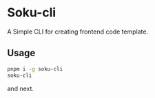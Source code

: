 # Soku-cli

A Simple CLI for creating frontend code template.

## Usage

```sh
pnpm i -g soku-cli
soku-cli
```

and next.